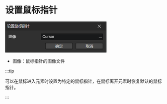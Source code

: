 # 设置鼠标指针

![](img/setCursor-1.png)

- 图像：鼠标指针的图像文件

:::tip

可以在鼠标进入元素时设置为特定的鼠标指针，在鼠标离开元素时恢复默认的鼠标指针。

:::